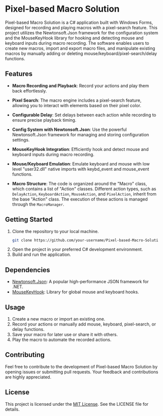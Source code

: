 # Pixel-based Macro Solution

Pixel-based Macro Solution is a C# application built with Windows Forms, designed for recording and playing macros with a pixel-search feature. This project utilizes the Newtonsoft.Json framework for the configuration system and the MouseKeyHook library for hooking and detecting mouse and keyboard inputs during macro recording. The software enables users to create new macros, import and export macro files, and manipulate existing macros by manually adding or deleting mouse/keyboard/pixel-search/delay functions.

## Features

- **Macro Recording and Playback**: Record your actions and play them back effortlessly.

- **Pixel Search**: The macro engine includes a pixel-search feature, allowing you to interact with elements based on their pixel color.

- **Configurable Delay**: Set delays between each action while recording to ensure precise playback timing.

- **Config System with Newtonsoft.Json**: Use the powerful Newtonsoft.Json framework for managing and storing configuration settings.

- **MouseKeyHook Integration**: Efficiently hook and detect mouse and keyboard inputs during macro recording.

- **Mouse/Keyboard Emulation**: Emulate keyboard and mouse with low level "user32.dll" native imports with keybd_event and mouse_event functions.

- **Macro Structure**: The code is organized around the "Macro" class, which contains a list of "Action" classes. Different action types, such as `DelayAction`, `KeyboardAction`, `MouseAction`, and `PixelAction`, inherit from the base "Action" class. The execution of these actions is managed through the `MacroManager`.

## Getting Started

1. Clone the repository to your local machine.
   ```bash
   git clone https://github.com/your-username/Pixel-based-Macro-Solution.git
   ```
2. Open the project in your preferred C# development environment.
3. Build and run the application.

## Dependencies
- [Newtonsoft.Json](https://www.newtonsoft.com/json): A popular high-performance JSON framework for .NET.
- [MouseKeyHook](https://github.com/gmamaladze/globalmousekeyhook): Library for global mouse and keyboard hooks.

## Usage
1. Create a new macro or import an existing one.
2. Record your actions or manually add mouse, keyboard, pixel-search, or delay functions.
3. Save your macro for later use or share it with others.
4. Play the macro to automate the recorded actions.

## Contributing
Feel free to contribute to the development of Pixel-based Macro Solution by opening issues or submitting pull requests. Your feedback and contributions are highly appreciated.

## License
This project is licensed under the [MIT License](LICENSE). See the LICENSE file for details.


